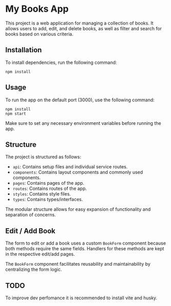 # My Books App

This project is a web application for managing a collection of books. It allows users to add, edit, and delete books, as well as filter and search for books based on various criteria.

## Installation

To install dependencies, run the following command:

```
npm install
```


## Usage

To run the app on the default port (3000), use the following command:

```
npm install
npm start
```

Make sure to set any necessary environment variables before running the app.

## Structure

The project is structured as follows:

- `api`: Contains setup files and individual service routes.
- `components`: Contains layout components and commonly used components.
- `pages`: Contains pages of the app.
- `routes`: Contains routes of the app.
- `styles`: Contains style files.
- `types`: Contains types/interfaces.

The modular structure allows for easy expansion of functionality and separation of concerns.

## Edit / Add Book

The form to edit or add a book uses a custom `BookForm` component because both methods require the same fields. Handlers for these methods are kept in the respective edit/add pages.

The `BookForm` component facilitates reusability and maintainability by centralizing the form logic.


## TODO

To improve dev perfomance it is recommended to install vite and husky.

